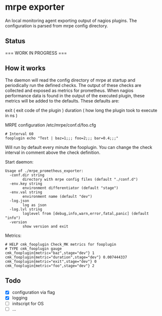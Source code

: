 # mrpe exporter

An local monitoring agent exporting output of nagios plugins.
The configuration is parsed from mrpe config directory.


## Status

===   WORK IN PROGRESS   ===



## How it works

The daemon will read the config directory of mrpe at startup and periodically run the defined checks. The output of these checks are collected and exposed as metrics for prometheus.
When nagios performance data is found in the output of the executed plugin, these metrics will be added to the defaults.
These defaults are:

exit ( exit code of the plugin )
duration ( how long the plugin took to execute in ns )

MRPE configuration /etc/mrpe/conf.d/foo.cfg
```
# Interval 60
fooplugin echo "Test | baz=1;;; foo=2;;; bar=0.4;;;"
```

Will run by default every minute the fooplugin. You can change the check interval in comment above the check definition.

Start daemon:
```
Usage of ./mrpe_prometheus_exporter:
  -conf.dir string
        directory with mrpe config files (default "./conf.d")
  -env.key string
        environment differentiator (default "stage")
  -env.val string
        environment name (default "dev")
  -log.json
        log as json
  -log.lvl string
        loglevel from [debug,info,warn,error,fatal,panic] (default "info")
  -version
        show version and exit

```

Metrics:
```
# HELP cmk_fooplugin Check_MK metrics for fooplugin
# TYPE cmk_fooplugin gauge
cmk_fooplugin{metric="baz",stage="dev"} 1
cmk_fooplugin{metric="duration",stage="dev"} 0.007444337
cmk_fooplugin{metric="exit",stage="dev"} 0
cmk_fooplugin{metric="foo",stage="dev"} 2
```

## Todo

- [x] configuration via flag
- [x] logging
- [ ] initscript for OS
- [ ] ...
